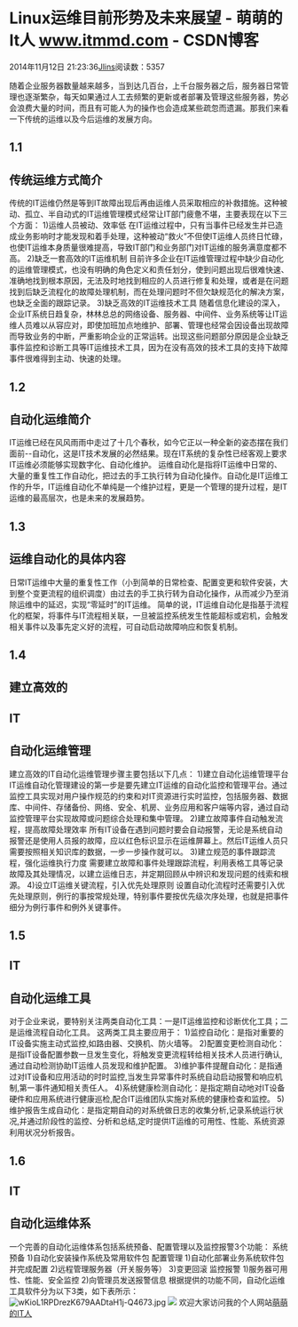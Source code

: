
# Linux运维目前形势及未来展望 - 萌萌的It人 www.itmmd.com - CSDN博客


2014年11月12日 21:23:36[Jlins](https://me.csdn.net/dyllove98)阅读数：5357


随着企业服务器数量越来越多，当到达几百台，上千台服务器之后，服务器日常管理也逐渐繁杂，每天如果通过人工去频繁的更新或者部署及管理这些服务器，势必会浪费大量的时间，而且有可能人为的操作也会造成某些疏忽而遗漏。那我们来看一下传统的运维以及今后运维的发展方向。

## 1.1
## 传统运维方式简介
传统的IT运维仍然是等到IT故障出现后再由运维人员采取相应的补救措施。这种被动、孤立、半自动式的IT运维管理模式经常让IT部门疲惫不堪，主要表现在以下三个方面：
1)运维人员被动、效率低
在IT运维过程中，只有当事件已经发生并已造成业务影响时才能发现和着手处理，这种被动“救火”不但使IT运维人员终日忙碌，也使IT运维本身质量很难提高，导致IT部门和业务部门对IT运维的服务满意度都不高。
2)缺乏一套高效的IT运维机制
目前许多企业在IT运维管理过程中缺少自动化的运维管理模式，也没有明确的角色定义和责任划分，使到问题出现后很难快速、准确地找到根本原因，无法及时地找到相应的人员进行修复和处理，或者是在问题找到后缺乏流程化的故障处理机制，而在处理问题时不但欠缺规范化的解决方案，也缺乏全面的跟踪记录。
3)缺乏高效的IT运维技术工具
随着信息化建设的深入，企业IT系统日趋复杂，林林总总的网络设备、服务器、中间件、业务系统等让IT运维人员难以从容应对，即使加班加点地维护、部署、管理也经常会因设备出现故障而导致业务的中断，严重影响企业的正常运转。出现这些问题部分原因是企业缺乏事件监控和诊断工具等IT运维技术工具，因为在没有高效的技术工具的支持下故障事件很难得到主动、快速的处理。
## 1.2
## 自动化运维简介
IT运维已经在风风雨雨中走过了十几个春秋，如今它正以一种全新的姿态摆在我们面前--自动化，这是IT技术发展的必然结果。现在IT系统的复杂性已经客观上要求IT运维必须能够实现数字化、自动化维护。
运维自动化是指将IT运维中日常的、大量的重复性工作自动化，把过去的手工执行转为自动化操作。自动化是IT运维工作的升华，IT运维自动化不单纯是一个维护过程，更是一个管理的提升过程，是IT运维的最高层次，也是未来的发展趋势。
## 1.3
## 运维自动化的具体内容
日常IT运维中大量的重复性工作（小到简单的日常检查、配置变更和软件安装，大到整个变更流程的组织调度）由过去的手工执行转为自动化操作，从而减少乃至消除运维中的延迟，实现“零延时”的IT运维。
简单的说，IT运维自动化是指基于流程化的框架，将事件与IT流程相关联，一旦被监控系统发生性能超标或宕机，会触发相关事件以及事先定义好的流程，可自动启动故障响应和恢复机制。
## 1.4
## 建立高效的
## IT
## 自动化运维管理
建立高效的IT自动化运维管理步骤主要包括以下几点：
1)建立自动化运维管理平台
IT运维自动化管理建设的第一步是要先建立IT运维的自动化监控和管理平台。通过监控工具实现对用户操作规范的约束和对IT资源进行实时监控，包括服务器、数据库、中间件、存储备份、网络、安全、机房、业务应用和客户端等内容，通过自动监控管理平台实现故障或问题综合处理和集中管理。
2)建立故障事件自动触发流程，提高故障处理效率
所有IT设备在遇到问题时要会自动报警，无论是系统自动报警还是使用人员报的故障，应以红色标识显示在运维屏幕上。然后IT运维人员只需要按照相关知识库的数据，一步一步操作就可以。
3)建立规范的事件跟踪流程，强化运维执行力度
需要建立故障和事件处理跟踪流程，利用表格工具等记录故障及其处理情况，以建立运维日志，并定期回顾从中辨识和发现问题的线索和根源。
4)设立IT运维关键流程，引入优先处理原则
设置自动化流程时还需要引入优先处理原则，例行的事按常规处理，特别事件要按优先级次序处理，也就是把事件细分为例行事件和例外关键事件。
## 1.5
## IT
## 自动化运维工具
对于企业来说，要特别关注两类自动化工具：一是IT运维监控和诊断优化工具；二是运维流程自动化工具。
这两类工具主要应用于：
1)监控自动化：是指对重要的IT设备实施主动式监控,如路由器、交换机、防火墙等。
2)配置变更检测自动化：是指IT设备配置参数一旦发生变化，将触发变更流程转给相关技术人员进行确认,通过自动检测协助IT运维人员发现和维护配置。
3)维护事件提醒自动化：是指通过对IT设备和应用活动的时时监控,当发生异常事件时系统自动启动报警和响应机制,第一事件通知相关责任人。
4)系统健康检测自动化：是指定期自动地对IT设备硬件和应用系统进行健康巡检,配合IT运维团队实施对系统的健康检查和监控。
5)维护报告生成自动化：是指定期自动的对系统做日志的收集分析,记录系统运行状况,并通过阶段性的监控、分析和总结,定时提供IT运维的可用性、性能、系统资源利用状况分析报告。
## 1.6
## IT
## 自动化运维体系
一个完善的自动化运维体系包括系统预备、配置管理以及监控报警3个功能：
系统预备
1)自动化安装操作系统及常用软件包
配置管理
1)自动化部署业务系统软件包并完成配置
2)远程管理服务器（开关服务等）
3)变更回滚
监控报警
1)服务器可用性、性能、安全监控
2)向管理员发送报警信息
根据提供的功能不同，自动化运维工具软件分为以下3类，如下表所示：
![wKioL1RPDrezK679AADtaH1j-Q4673.jpg](http://s3.51cto.com/wyfs02/M01/4D/4B/wKioL1RPDrezK679AADtaH1j-Q4673.jpg)
![](http://images.cnitblog.com/blog/437282/201411/041405283617635.gif)
欢迎大家访问我的个人网站[萌萌的IT人](http://www.itmmd.com)


